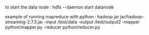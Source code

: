 to start the data node : hdfs --daemon start datanode

example of running mapreduce with python : hadoop jar jar/hadoop-streaming-2.7.3.jar -input /test/data -output /test/output2 -mapper python/mapper.py -reducer python/reducer.py
